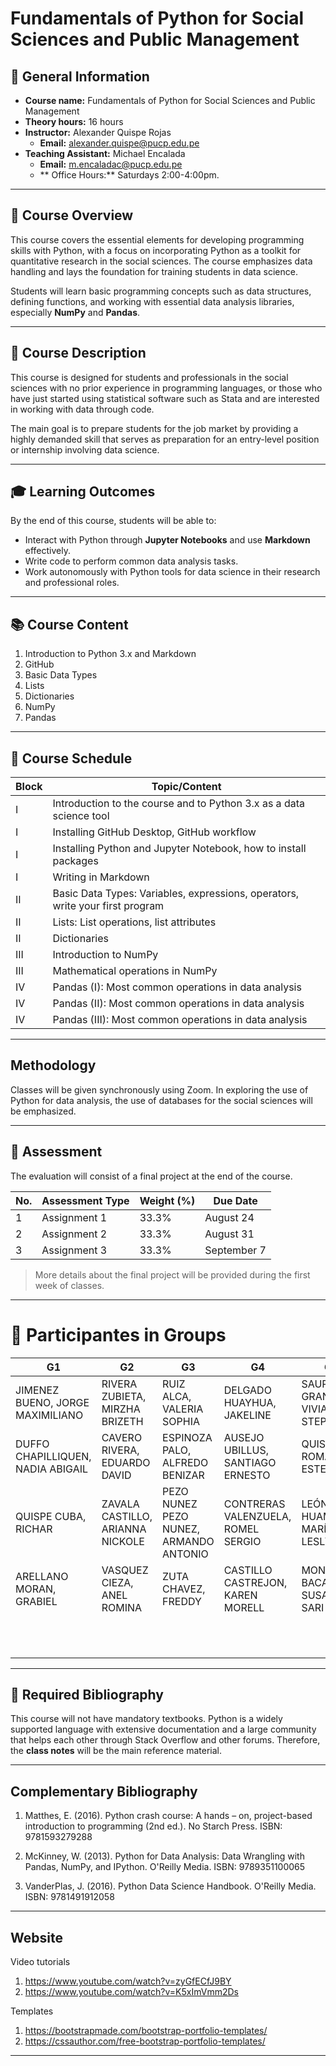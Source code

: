 # Fundamentals of Python for Social Sciences and Public Management

## 📌 General Information
- **Course name:** Fundamentals of Python for Social Sciences and Public Management  
- **Theory hours:** 16 hours  
- **Instructor:** Alexander Quispe Rojas  
  - **Email:** alexander.quispe@pucp.edu.pe  
- **Teaching Assistant:** Michael Encalada  
  - **Email:** m.encaladac@pucp.edu.pe
  - ** Office Hours:** Saturdays 2:00-4:00pm.

---

## 📖 Course Overview
This course covers the essential elements for developing programming skills with Python, with a focus on incorporating Python as a toolkit for quantitative research in the social sciences. The course emphasizes data handling and lays the foundation for training students in data science.  

Students will learn basic programming concepts such as data structures, defining functions, and working with essential data analysis libraries, especially **NumPy** and **Pandas**.

---

## 🎯 Course Description
This course is designed for students and professionals in the social sciences with no prior experience in programming languages, or those who have just started using statistical software such as Stata and are interested in working with data through code.  

The main goal is to prepare students for the job market by providing a highly demanded skill that serves as preparation for an entry-level position or internship involving data science.

---

## 🎓 Learning Outcomes
By the end of this course, students will be able to:
- Interact with Python through **Jupyter Notebooks** and use **Markdown** effectively.
- Write code to perform common data analysis tasks.
- Work autonomously with Python tools for data science in their research and professional roles.

---

## 📚 Course Content
1. Introduction to Python 3.x and Markdown  
2. GitHub  
3. Basic Data Types  
4. Lists  
5. Dictionaries  
6. NumPy  
7. Pandas  

---
## 📅 Course Schedule

| Block | Topic/Content |
|-------|---------------|
| I     | Introduction to the course and to Python 3.x as a data science tool |
| I     | Installing GitHub Desktop, GitHub workflow |
| I     | Installing Python and Jupyter Notebook, how to install packages |
| I     | Writing in Markdown |
| II    | Basic Data Types: Variables, expressions, operators, write your first program |
| II    | Lists: List operations, list attributes |
| II    | Dictionaries |
| III   | Introduction to NumPy |
| III   | Mathematical operations in NumPy |
| IV    | Pandas (I): Most common operations in data analysis |
| IV    | Pandas (II): Most common operations in data analysis |
| IV    | Pandas (III): Most common operations in data analysis |

---

## Methodology
Classes will be given synchronously using Zoom. In exploring the use of Python for data analysis, the use of databases for the social sciences will be emphasized.

---

## 📝 Assessment
The evaluation will consist of a final project at the end of the course.  

| No. | Assessment Type | Weight (%) | Due Date |
|-----|----------------|------------|----------|
| 1   | Assignment 1   | 33.3%      | August 24 |
| 2   | Assignment 2   | 33.3%      | August 31 |
| 3   | Assignment 3   | 33.3%      | September 7 |

> More details about the final project will be provided during the first week of classes.

---

# 🎯 Participantes in Groups

| G1 | G2 | G3 | G4 | G5 | G6 | G7 | G8 | G9 | G10 | G11 | G12 |
|----|----|----|----|----|----|----|----|----|-----|-----|-----|
| JIMENEZ BUENO, JORGE MAXIMILIANO | RIVERA ZUBIETA, MIRZHA BRIZETH | RUIZ ALCA, VALERIA SOPHIA | DELGADO HUAYHUA, JAKELINE | SAURINO GRANDE, VIVIAN STEPHANE | MOLINA LEÓN, NICOLE CAMILA | CATALÁN YAURI, ANALY JAZMIN | PACHECO QUISPE, WILMAN RICARDO | VILLENA ESPINOZA, PEDRO GONZALO | MAGNO FABIAN, EDUARDO | LINARES HERRERA, DURGA VALENTINA | BERETTA VIDAL, PIERO ALESSANDRO |
| DUFFO CHAPILLIQUEN, NADIA ABIGAIL | CAVERO RIVERA, EDUARDO DAVID | ESPINOZA PALO, ALFREDO BENIZAR | AUSEJO UBILLUS, SANTIAGO ERNESTO | QUISPITUPÁ ROMANI, ESTEBAN | MACEDO VILLEGAS, RICARDO ANTONIO | MORENO GOMEZ, LIZETH ESTEFANIA | MAMANI CONDORI, MARGARITA | VILLACORTA MONTOYA, BRUNO ALONSO | TALANCHA LUNA, ROSSY OFELIA | RAMOS VARGAS, LUIS FERNANDO | DAVILA VASQUEZ, MARIA PAULA |
| QUISPE CUBA, RICHAR | ZAVALA CASTILLO, ARIANNA NICKOLE | PEZO NUNEZ PEZO NUNEZ, ARMANDO ANTONIO | CONTRERAS VALENZUELA, ROMEL SERGIO | LEÓN HUAMÁN, MARÍA LESLY | CESPEDES ESPINOZA, LUIS RICARDO | MARTINEZ VELARDE, AZUCENA MIRIAM | ALMENARA ESPINO, DIEGO ALONSO | RODAS CIENFUEGOS, ULISES ALEXANDER | VILLANUEVA HINOJOSA, ANIBAL DANIEL | LA HOZ SANCHEZ, KARLO ANDRE | APAZA MANTILLA, AMANDA VALERY |
| ARELLANO MORAN, GRABIEL | VASQUEZ CIEZA, ANEL ROMINA | ZUTA CHAVEZ, FREDDY | CASTILLO CASTREJON, KAREN MORELL | MONTALVO BACA, SUSAN SARI | SANCHEZ RODRIGUEZ, SARITA MANUELA | CHAVEZ LAZO, ANDREA SOFIA | CONTRERAS VERGARA, LUIS GUILLERMO | PECHO PUMA, ROSSANA KELY | GAMARRA MENDOZA, MILAGROS GEORGINA | NARCISO GONZÁLEZ, ALFREDO ROBERTO | BENATE MENDOZA, PIERO FELIX |
|    |    |    |    |    |    |    |    |    |     |     | RAMIREZ ZAPATA, IVAN ANDRES |

---


## 📖 Required Bibliography
This course will not have mandatory textbooks. Python is a widely supported language with extensive documentation and a large community that helps each other through Stack Overflow and other forums. Therefore, the **class notes** will be the main reference material.
  
---

## Complementary Bibliography
1. Matthes, E. (2016). Python crash course: A hands – on, project-based introduction to programming (2nd ed.). No Starch Press. ISBN: 9781593279288

2. McKinney, W. (2013). Python for Data Analysis: Data Wrangling with Pandas, NumPy, and IPython. O'Reilly Media. ISBN: 9789351100065

3. VanderPlas, J. (2016). Python Data Science Handbook. O'Reilly Media. ISBN: 9781491912058

---

##  Website

Video tutorials

1. https://www.youtube.com/watch?v=zyGfECfJ9BY
2. https://www.youtube.com/watch?v=K5xImVmm2Ds

Templates

1. https://bootstrapmade.com/bootstrap-portfolio-templates/
2. https://cssauthor.com/free-bootstrap-portfolio-templates/

---

